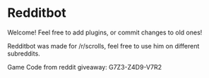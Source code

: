Redditbot
=========

Welcome! Feel free to add plugins, or commit changes to old ones!

Redditbot was made for /r/scrolls, feel free to use him on different subreddits.

Game Code from reddit giveaway: G7Z3-Z4D9-V7R2